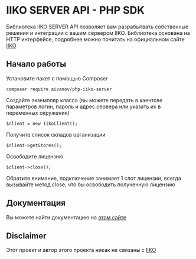 # **IIKO SERVER API - PHP SDK**

Библиотека IIKO SERVER API позволяет вам разрабытвать собственные решения и интеграции с вашим сервером IIKO.
Библиотека основана на HTTP интерфейсе, подробнее можно почитать на официальном сайте [IIKO](https://ru.iiko.help/articles/#!api-documentations/getting-started)


## Начало работы

Установите пакет с помощью Composer

`composer require aivanov/php-iiko-server`

Создайте экземпляр класса (вы можете передать в каечтсве параметров логин, пароль и адрес сервера или указать их в переменных окружения)

`$client = new IikoClient();`

Получите список складов организации

`$client->getStores();`

Освободите лицензию

`$client->close();`

Обратите внимание, подключение занимает 1 слот лицензии, всегда вызывайте метод close, что бы освободить полученную лицензию


## Документация

Вы можете найти документацию на [этом сайте](https://iikophpserverapi.readme.io/docs)

## Disclaimer

Этот проект и автор этого проекта никак не связаны с [IIKO](https://iiko.ru/)